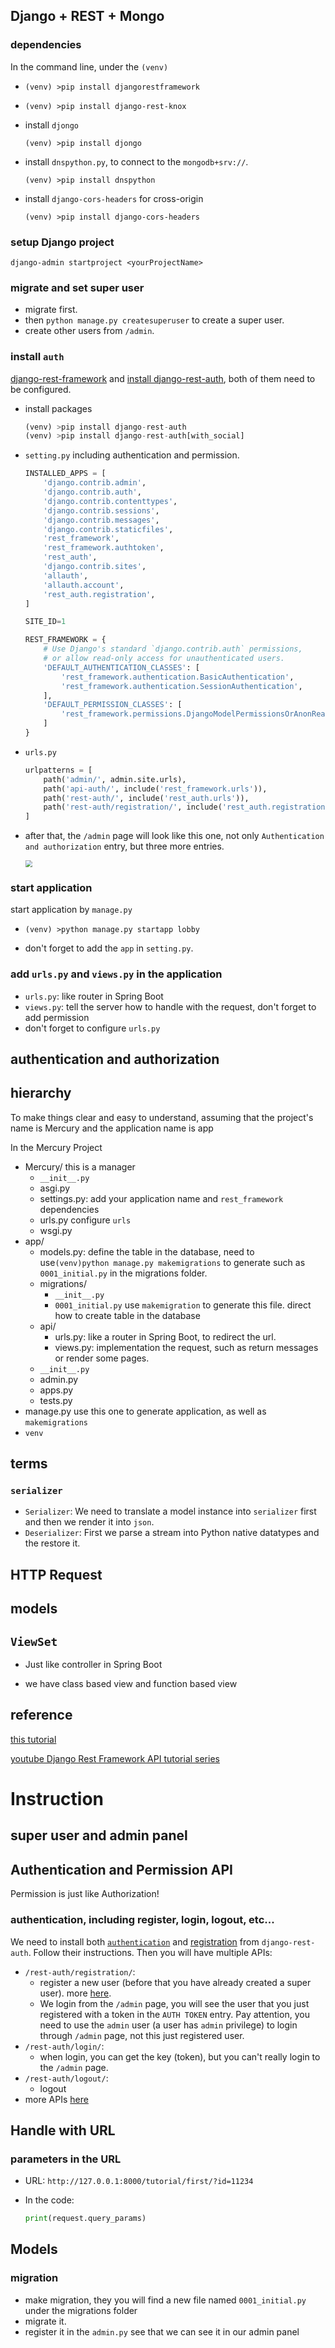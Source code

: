 ## Django + REST + Mongo

### dependencies

In the command line, under the `(venv)`

- ```shell
  (venv) >pip install djangorestframework
  ```

- ```shell
  (venv) >pip install django-rest-knox
  ```

- install `djongo`

  ```shell
  (venv) >pip install djongo
  ```

- install `dnspython.py`, to connect to the `mongodb+srv://`.

  ```shell
  (venv) >pip install dnspython
  ```

- install `django-cors-headers` for cross-origin

  ```shell
  (venv) >pip install django-cors-headers
  ```


### setup Django project

```shell
django-admin startproject <yourProjectName>
```

### migrate and set super user

- migrate first.
- then  `python manage.py createsuperuser` to create a super user.
- create other users from `/admin`.

### install `auth`

[django-rest-framework](https://www.django-rest-framework.org/#installation) and [install django-rest-auth](https://django-rest-auth.readthedocs.io/en/latest/installation.html), both of them need to be configured.

- install packages

  ```python
  (venv) >pip install django-rest-auth
  (venv) >pip install django-rest-auth[with_social]
  ```

- `setting.py` including authentication and permission.

  ```python
  INSTALLED_APPS = [
      'django.contrib.admin',
      'django.contrib.auth',
      'django.contrib.contenttypes',
      'django.contrib.sessions',
      'django.contrib.messages',
      'django.contrib.staticfiles',
      'rest_framework',
      'rest_framework.authtoken',
      'rest_auth',
      'django.contrib.sites',
      'allauth',
      'allauth.account',
      'rest_auth.registration',
  ]
  
  SITE_ID=1
  
  REST_FRAMEWORK = {
      # Use Django's standard `django.contrib.auth` permissions,
      # or allow read-only access for unauthenticated users.
      'DEFAULT_AUTHENTICATION_CLASSES': [
          'rest_framework.authentication.BasicAuthentication',
          'rest_framework.authentication.SessionAuthentication',
      ],
      'DEFAULT_PERMISSION_CLASSES': [
          'rest_framework.permissions.DjangoModelPermissionsOrAnonReadOnly'
      ]
  }
  ```

- `urls.py`

  ```python
  urlpatterns = [
      path('admin/', admin.site.urls),
      path('api-auth/', include('rest_framework.urls')),
      path('rest-auth/', include('rest_auth.urls')),
      path('rest-auth/registration/', include('rest_auth.registration.urls'))
  ]
  ```

- after that, the `/admin` page will look like this one, not only `Authentication and authorization` entry, but three more entries.

  <img src="img/auth.png" style="zoom:67%;" />

### start application

start application by `manage.py`

- ```shell
  (venv) >python manage.py startapp lobby
  ```

- don't forget to add the `app` in `setting.py`.

### add `urls.py` and `views.py` in the application

- `urls.py`: like router in Spring Boot
- `views.py`: tell the server how to handle with the request, don't forget to add permission
- don't forget to configure `urls.py` 

## authentication and authorization

## hierarchy

To make things clear and easy to understand, assuming that the project's name is Mercury and the application name is app

In the Mercury Project

- Mercury/  this is a manager
  - `__init__.py`
  - asgi.py
  - settings.py: add your application name and `rest_framework` dependencies
  - urls.py configure `urls`
  - wsgi.py
- app/
  - models.py: define the table in the database, need to use`(venv)python manage.py makemigrations` to generate such as `0001_initial.py` in the migrations folder.
  - migrations/
    - `__init__.py`
    - `0001_initial.py` use `makemigration` to generate this file. direct how to create table in the database
  - api/
    - urls.py: like a router in Spring Boot, to redirect the url.
    - views.py: implementation the request, such as return messages or render some pages.
  - `__init__.py`
  - admin.py
  - apps.py
  - tests.py
- manage.py use this one to generate application, as well as `makemigrations`
- `venv` 

## terms

### `serializer`

- `Serializer`: We need to translate a model instance into `serializer` first and then we render it into `json`.
- `Deserializer`: First we parse a stream into Python native datatypes and the restore it.



## HTTP Request



## models



## `ViewSet`

- Just like controller in Spring Boot


- we have class based view and function based view


## reference

[this tutorial](https://bezkoder.com/django-mongodb-crud-rest-framework/)

[youtube Django Rest Framework API tutorial series](https://www.youtube.com/watch?v=iIqMEflK-HM&list=PLmDLs7JbXWNjr5vyJhfGu69sowgIUl8z5&index=1)



# Instruction

## super user and admin panel

## Authentication and Permission API

Permission is just like Authorization!

### authentication, including register, login, logout, etc...

We need to install both  [`authentication`](https://django-rest-auth.readthedocs.io/en/latest/installation.html) and [registration](https://django-rest-auth.readthedocs.io/en/latest/installation.html#registration-optional) from `django-rest-auth`. Follow their instructions. Then you will have multiple APIs:

- `/rest-auth/registration/`: 
  - register a new user (before that you have already created a super user). more [here](https://django-rest-auth.readthedocs.io/en/latest/api_endpoints.html#registration).
  - We login from the `/admin` page, you will see the user that you just registered with a token in the `AUTH TOKEN` entry. Pay attention, you need to use the `admin` user (a user has `admin` privilege) to login through `/admin` page, not this just registered user.
- `/rest-auth/login/`: 
  - when login, you can get the key (token), but you can't really login to the `/admin` page. 
- `/rest-auth/logout/`:
  - logout
- more APIs [here](https://django-rest-auth.readthedocs.io/en/latest/api_endpoints.html#api-endpoints)



## Handle with URL

### parameters in the URL

- URL: `http://127.0.0.1:8000/tutorial/first/?id=11234`

- In the code:

  ```python
  print(request.query_params)
  ```

  

## Models



### migration

- make migration, they you will find a new file named `0001_initial.py` under  the migrations folder
- migrate it.
- register it in the `admin.py` see that we can see it in our admin panel